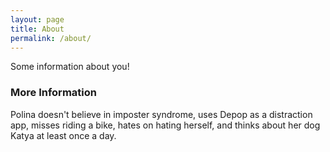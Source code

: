 ```yaml
---
layout: page
title: About
permalink: /about/
---
```


Some information about you!

### More Information

Polina doesn't believe in imposter syndrome, uses Depop as a distraction app, misses riding a bike, hates on hating herself, and thinks about her dog Katya at least once a day.

